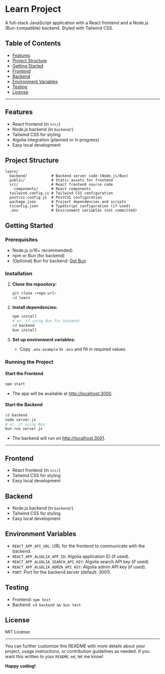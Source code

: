 # Learn Project

A full-stack JavaScript application with a React frontend and a Node.js (Bun-compatible) backend. Styled with Tailwind CSS.

## Table of Contents

- [Features](#features)
- [Project Structure](#project-structure)
- [Getting Started](#getting-started)
- [Frontend](#frontend)
- [Backend](#backend)
- [Environment Variables](#environment-variables)
- [Testing](#testing)
- [License](#license)

---

## Features

- React frontend (in `src/`)
- Node.js backend (in `backend/`)
- Tailwind CSS for styling
- Algolia integration (planned or in progress)
- Easy local development

## Project Structure

```
learn/
  backend/           # Backend server code (Node.js/Bun)
  public/            # Static assets for frontend
  src/               # React frontend source code
    components/      # React components
  tailwind.config.js # Tailwind CSS configuration
  postcss.config.js  # PostCSS configuration
  package.json       # Project dependencies and scripts
  tsconfig.json      # TypeScript configuration (if used)
  .env               # Environment variables (not committed)
```

## Getting Started

### Prerequisites

- Node.js (v16+ recommended)
- npm or Bun (for backend)
- (Optional) Bun for backend: [Get Bun](https://bun.sh/)

### Installation

1. **Clone the repository:**
   ```sh
   git clone <repo-url>
   cd learn
   ```

2. **Install dependencies:**
   ```sh
   npm install
   # or, if using Bun for backend:
   cd backend
   bun install
   ```

3. **Set up environment variables:**
   - Copy `.env.example` to `.env` and fill in required values.

### Running the Project

#### Start the Frontend

```sh
npm start
```
- The app will be available at [http://localhost:3000](http://localhost:3000).

#### Start the Backend

```sh
cd backend
node server.js
# or, if using Bun:
bun run server.js
```
- The backend will run on [http://localhost:3001](http://localhost:3001).

---

## Frontend

- React frontend (in `src/`)
- Tailwind CSS for styling
- Easy local development

## Backend

- Node.js backend (in `backend/`)
- Tailwind CSS for styling
- Easy local development

## Environment Variables

- `REACT_APP_API_URL`: URL for the frontend to communicate with the backend.
- `REACT_APP_ALGOLIA_APP_ID`: Algolia application ID (if used).
- `REACT_APP_ALGOLIA_SEARCH_API_KEY`: Algolia search API key (if used).
- `REACT_APP_ALGOLIA_ADMIN_API_KEY`: Algolia admin API key (if used).
- `PORT`: Port for the backend server (default: 3001).

## Testing

- Frontend: `npm test`
- Backend: `cd backend && bun test`

## License

MIT License

---

You can further customize this README with more details about your project, usage instructions, or contribution guidelines as needed. If you want this written to your `README.md`, let me know!

**Happy coding!**
